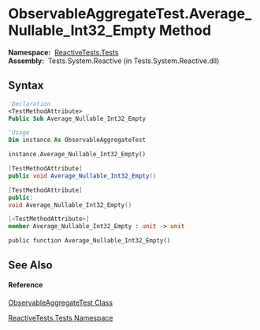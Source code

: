 # ObservableAggregateTest.Average\_Nullable\_Int32\_Empty Method

**Namespace:**  [ReactiveTests.Tests](ReactiveTests.Tests\ReactiveTests.Tests.md)  
**Assembly:**  Tests.System.Reactive (in Tests.System.Reactive.dll)

## Syntax

```vb
'Declaration
<TestMethodAttribute> _
Public Sub Average_Nullable_Int32_Empty
```

```vb
'Usage
Dim instance As ObservableAggregateTest

instance.Average_Nullable_Int32_Empty()
```

```csharp
[TestMethodAttribute]
public void Average_Nullable_Int32_Empty()
```

```c++
[TestMethodAttribute]
public:
void Average_Nullable_Int32_Empty()
```

```fsharp
[<TestMethodAttribute>]
member Average_Nullable_Int32_Empty : unit -> unit 
```

```jscript
public function Average_Nullable_Int32_Empty()
```

## See Also

#### Reference

[ObservableAggregateTest Class](ObservableAggregateTest\ObservableAggregateTest.md)

[ReactiveTests.Tests Namespace](ReactiveTests.Tests\ReactiveTests.Tests.md)




